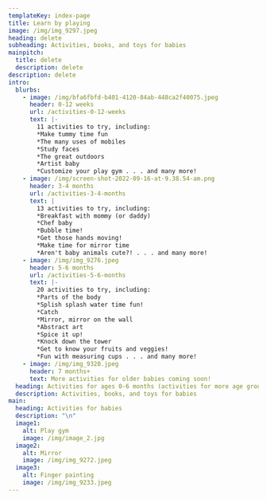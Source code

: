 ```yaml
---
templateKey: index-page
title: Learn by playing
image: /img/img_9297.jpeg
heading: delete
subheading: Activities, books, and toys for babies
mainpitch:
  title: delete
  description: delete
description: delete
intro:
  blurbs:
    - image: /img/bfa6fbfd-b401-4120-84ab-448ca2f40075.jpeg
      header: 0-12 weeks
      url: /activities-0-12-weeks
      text: |-
        11 activities to try, including:
        *Make tummy time fun 
        *The many uses of mobiles
        *Study faces
        *The great outdoors
        *Artist baby
        *Customize your play gym . . . and many more!
    - image: /img/screen-shot-2022-09-16-at-9.38.54-am.png
      header: 3-4 months
      url: /activities-3-4-months
      text: |
        13 activities to try, including:
        *Breakfast with mommy (or daddy) 
        *Chef baby
        *Bubble time!
        *Get those hands moving!
        *Make time for mirror time
        *Aren't baby animals cute?! . . . and many more!
    - image: /img/img_9276.jpeg
      header: 5-6 months
      url: /activities-5-6-months
      text: |-
        20 activities to try, including:
        *Parts of the body 
        *Splish splash water time fun!
        *Catch
        *Mirror, mirror on the wall
        *Abstract art
        *Spice it up!
        *Knock down the tower
        *Get to know your fruits and veggies!
        *Fun with measuring cups . . . and many more!
    - image: /img/img_9320.jpeg
      header: 7 months+
      text: More activities for older babies coming soon!
  heading: Activities for ages 0-6 months (activities for more age groups coming soon!)
  description: Activities, books, and toys for babies
main:
  heading: Activities for babies
  description: "\n"
  image1:
    alt: Play gym
    image: /img/image_2.jpg
  image2:
    alt: Mirror
    image: /img/img_9272.jpeg
  image3:
    alt: Finger painting
    image: /img/img_9233.jpeg
---
```

